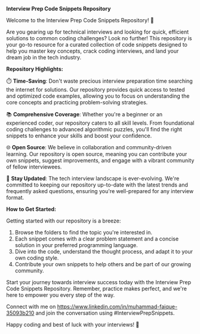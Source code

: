 **Interview Prep Code Snippets Repository**

Welcome to the Interview Prep Code Snippets Repository! 🚀

Are you gearing up for technical interviews and looking for quick, efficient solutions to common coding challenges? Look no further! This repository is your go-to resource for a curated collection of code snippets designed to help you master key concepts, crack coding interviews, and land your dream job in the tech industry.

**Repository Highlights:**

⏱️ **Time-Saving**: Don't waste precious interview preparation time searching the internet for solutions. Our repository provides quick access to tested and optimized code examples, allowing you to focus on understanding the core concepts and practicing problem-solving strategies.

📚 **Comprehensive Coverage**: Whether you're a beginner or an experienced coder, our repository caters to all skill levels. From foundational coding challenges to advanced algorithmic puzzles, you'll find the right snippets to enhance your skills and boost your confidence.

🌐 **Open Source**: We believe in collaboration and community-driven learning. Our repository is open source, meaning you can contribute your own snippets, suggest improvements, and engage with a vibrant community of fellow interviewees.

🚀 **Stay Updated**: The tech interview landscape is ever-evolving. We're committed to keeping our repository up-to-date with the latest trends and frequently asked questions, ensuring you're well-prepared for any interview format.

**How to Get Started:**

Getting started with our repository is a breeze:

1. Browse the folders to find the topic you're interested in.
2. Each snippet comes with a clear problem statement and a concise solution in your preferred programming language.
3. Dive into the code, understand the thought process, and adapt it to your own coding style.
4. Contribute your own snippets to help others and be part of our growing community.

Start your journey towards interview success today with the Interview Prep Code Snippets Repository. Remember, practice makes perfect, and we're here to empower you every step of the way.

Connect with me on https://www.linkedin.com/in/muhammad-faique-35093b210  and join the conversation using #InterviewPrepSnippets.

Happy coding and best of luck with your interviews! 🎉
